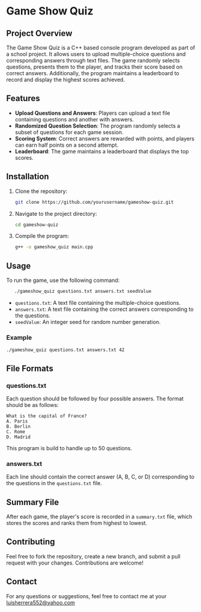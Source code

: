 # Game Show Quiz

## Project Overview
The Game Show Quiz is a C++ based console program developed as part of a school project. It allows users to upload multiple-choice questions and corresponding answers through text files. The game randomly selects questions, presents them to the player, and tracks their score based on correct answers. Additionally, the program maintains a leaderboard to record and display the highest scores achieved.

## Features
- **Upload Questions and Answers**: Players can upload a text file containing questions and another with answers.
- **Randomized Question Selection**: The program randomly selects a subset of questions for each game session.
- **Scoring System**: Correct answers are rewarded with points, and players can earn half points on a second attempt.
- **Leaderboard**: The game maintains a leaderboard that displays the top scores.

## Installation
1. Clone the repository:
    ```bash
    git clone https://github.com/yourusername/gameshow-quiz.git
    ```
2. Navigate to the project directory:
    ```bash
    cd gameshow-quiz
    ```
3. Compile the program:
    ```bash
    g++ -o gameshow_quiz main.cpp
    ```

## Usage
To run the game, use the following command:  
 ```bash
    ./gameshow_quiz questions.txt answers.txt seedValue
 ```
- `questions.txt`: A text file containing the multiple-choice questions.  
- `answers.txt`: A text file containing the correct answers corresponding to the questions.  
- `seedValue`: An integer seed for random number generation.

### Example
    ./gameshow_quiz questions.txt answers.txt 42


## File Formats

### questions.txt
Each question should be followed by four possible answers. The format should be as follows:  
   
    What is the capital of France?  
    A. Paris  
    B. Berlin  
    C. Rome  
    D. Madrid  

This program is build to handle up to 50 questions.

### answers.txt
Each line should contain the correct answer (A, B, C, or D) corresponding to the questions in the `questions.txt` file.

## Summary File
After each game, the player's score is recorded in a `summary.txt` file, which stores the scores and ranks them from highest to lowest.

## Contributing
Feel free to fork the repository, create a new branch, and submit a pull request with your changes. Contributions are welcome!

## Contact
For any questions or suggestions, feel free to contact me at your luisherrera552@yahoo.com
